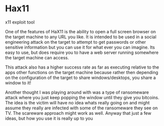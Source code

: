 # Hax11
x11 exploit tool

One of the features of HaX11 is the ability to open a full screen browser on the target machine to any URL you like. 
It is intended to be used in a social engineering attack on the target to attempt to get passwords or other sensitive 
information but you can use it for what ever you can imagine. Its easy to use, but does require you to have a web server 
running somewhere the target machine can access.

This attack also has a higher success rate as far as executing relative to the apps other functions on the target machine 
because rather then depending on the configuration of the target to share windows/desktops, you share a window to it!

Another thought I was playing around with was a type of ransomeware attack where you just keep popping the window until they 
give you bitcoins. The idea is the victim will have no idea whats really going on and might assume they really are infected 
with some of the ransomeware they see on TV. The scareware approach might work as well. Anyway that just a few ideas, but how 
you use it is really up to you
